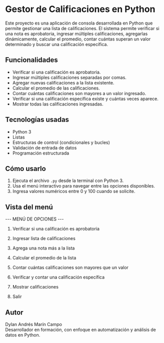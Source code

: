# Gestor de Calificaciones en Python

Este proyecto es una aplicación de consola desarrollada en Python que permite gestionar una lista de calificaciones. El sistema permite verificar si una nota es aprobatoria, ingresar múltiples calificaciones, agregarlas dinámicamente, calcular el promedio, contar cuántas superan un valor determinado y buscar una calificación específica.

## Funcionalidades

- Verificar si una calificación es aprobatoria.
- Ingresar múltiples calificaciones separadas por comas.
- Agregar nuevas calificaciones a la lista existente.
- Calcular el promedio de las calificaciones.
- Contar cuántas calificaciones son mayores a un valor ingresado.
- Verificar si una calificación específica existe y cuántas veces aparece.
- Mostrar todas las calificaciones ingresadas.

## Tecnologías usadas

- Python 3
- Listas
- Estructuras de control (condicionales y bucles)
- Validación de entrada de datos
- Programación estructurada

## Cómo usarlo

1. Ejecuta el archivo `.py` desde la terminal con Python 3.
2. Usa el menú interactivo para navegar entre las opciones disponibles.
3. Ingresa valores numéricos entre 0 y 100 cuando se solicite.

## Vista del menú

--- MENÚ DE OPCIONES ---

1. Verificar si una calificación es aprobatoria

2. Ingresar lista de calificaciones

3. Agrega una nota más a la lista

3. Calcular el promedio de la lista

4. Contar cuántas calificaciones son mayores que un valor

5. Verificar y contar una calificación específica

6. Mostrar calificaciones

7. Salir

## Autor

Dylan Andrés Marín Campo  
Desarrollador en formación, con enfoque en automatización y análisis de datos en Python.
